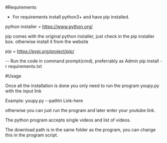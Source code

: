 #Requirements

- For requirements install python3+ and have pip installed.

python installer = https://www.python.org/

pip comes with the original python installer, just check in the pip installer box.
otherwise install it from the website 

pip = https://pypi.org/project/pip/


-- Run the code in command prompt(cmd), preferrably as Admin
	pip install -r requirements.txt

#Usage

Once all the installation is done you only need to run the program youpy.py with the input link

Example: youpy.py --pathIn Link-here

otherwise you can just run the program and later enter your youtube link.

The python program accepts single videos and list of videos.

The download path is in the same folder as the program, you can change this in the program script.
